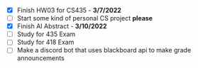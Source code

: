- [x] Finish HW03 for CS435 - __3/7/2022__
- [ ] Start some kind of personal CS project **please**
- [x] Finish AI Abstract - __3/10/2022__
- [ ] Study for 435 Exam
- [ ] Study for 418 Exam
- [ ] Make a discord bot that uses blackboard api to make grade announcements